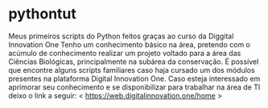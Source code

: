 # pythontut
Meus primeiros scripts do Python feitos graças ao curso da Diggital Innovation One
Tenho um conhecimento básico na área, pretendo com o acúmulo de conhecimento realizar um projeto voltado para a área das Ciências Biológicas, principalmente na subárea da conservação.
É possível que encontre alguns scripts familiares caso haja cursado um dos módulos presentes na plataforma Digital Innovation One. Caso esteja interessado em aprimorar seu conhecimento e se disponibilizar para trabalhar na área de TI deixo o link a seguir: < https://web.digitalinnovation.one/home >
